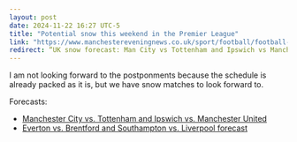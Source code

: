 ```yaml
---
layout: post
date: 2024-11-22 16:27 UTC-5
title: "Potential snow this weekend in the Premier League"
link: "https://www.manchestereveningnews.co.uk/sport/football/football-news/uk-snow-forecast-man-city-30426995"
redirect: “UK snow forecast: Man City vs Tottenham and Ipswich vs Manchester United weather latest"
---
```


I am not looking forward to the postponments because the schedule is already packed as it is, but we have snow matches to look forward to.

Forecasts:

- [Manchester City vs. Tottenham and Ipswich vs. Manchester United](https://www.manchestereveningnews.co.uk/sport/football/football-news/uk-snow-forecast-man-city-30426995)
- [Everton vs. Brentford and Southampton vs. Liverpool forecast](https://www.msn.com/en-gb/news/newsliverpool/uk-snow-forecast-everton-vs-brentford-southampton-vs-liverpool-premier-league-postponement-latest/ar-AA1uz8y1)

